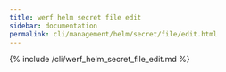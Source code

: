 ```yaml
---
title: werf helm secret file edit
sidebar: documentation
permalink: cli/management/helm/secret/file/edit.html
---
```


{% include /cli/werf_helm_secret_file_edit.md %}
